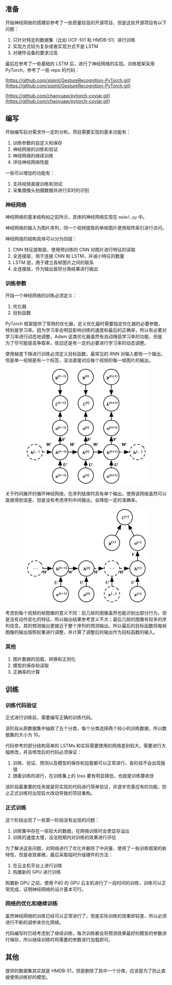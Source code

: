 ## 准备

开始神经网络的搭建前参考了一些质量较高的开源项目，但是这些开源项目有以下问题：

1. 只针对特定的数据集（比如 UCF-101 和 HMDB-51）进行训练
2. 实现方式较为复杂或者实现方式不是 LSTM
3. 对硬件设备的要求过高

最后在参考了一些基础的 LSTM 后，进行了神经网络的实现。训练框架采用 PyTorch，参考了一些 repo 的代码：

[https://github.com/siqinli/GestureRecognition-PyTorch.git](https://github.com/siqinli/GestureRecognition-PyTorch.git)

[https://github.com/chaoyuaw/pytorch-coviar.git](https://github.com/chaoyuaw/pytorch-coviar.git)

## 编写

开始编写前对需求作一定的分析。项目需要实现的基本功能有：

1. 训练参数的自定义和保存
2. 神经网络的训练和验证
3. 神经网络的继续训练
4. 评估神经网络性能

一些可以增加的功能有：

1. 支持视频直接训练和测试
2. 采集摄像头拍摄数据并进行实时的识别

### 神经网络

神经网络的基本结构如之前所示，具体的神经网络实现在 `model.py` 中。

神经网络的输入为图片序列，同一个视频提取的单帧图片使用矩阵索引进行访问。

神经网络的结构具体可以分为四层：

1. CNN 特征提取层，使用预训练的 CNN 对图片进行特征的读取
2. 全连接层，用于连接 CNN 和 LSTM，并减小特征的数量
3. LSTM 层，用于建立各帧图片之间的联系
4. 全连接层，作为输出层将分类结果进行输出

### 训练参数

开始一个神经网络的训练必须定义：

1. 优化器
2. 目标函数

PyTorch 框架提供了常用的优化器，定义优化器时需要指定优化器的必要参数，特别是学习率。因为学习率会明显影响训练的速度和最后的正确率，所以有必要对学习率进行动态地调整。Adam 这类优化器虽然有自动降低学习率的功能，但是为了尽可能提高争取率，依旧还是有一定的必要进行学习率的动态调整。

使用梯度下降进行训练必须定义目标函数，最常见的 RNN 对输入都有一个输出，但是单一视频是有一个标签，没法直接对应每个视频的每一帧图片的输出。

<div align="center">
  <img src="/imgs/rnn1.png">
</div>

关于时间展开的循环神经网络，在序列结束时具有单个输出。使用该网络虽然可以直接得到误差，但是没有考虑序列中间输出，会降低一定的准确率。

<div align="center">
  <img src="/imgs/rnn2.png">
</div>

考虑到每个视频的帧图像的意义不同：前几帧的图像虽然也能识别出部分行为，但是没有动作变化的特征，所以输出结果参考意义不大；最后几帧的图像有较多的序列信息，其的预测输出更接近于整个序列的预测输出。所以最后的目标函数将每帧图像的输出按照权重进行调整，并计算了调整后的输出作为目标函数的输入。

### 其他

1. 图片数据的加载、转换和正则化
2. 模型的保存和读取
3. 正确率的计算

## 训练

### 训练代码验证

正式进行训练前，需要编写正确的训练代码。

该阶段从原数据集中抽取了五个分类，每个分类选择两个较小的训练数据，所以数据集的大小为 10。

代码参考的部分结构简单的 LSTMs 和实际需要使用的网络差别较大，需要进行大幅修改，并且修改后的代码必须保证：

1. 训练、验证、预测以及模型的保存和加载都可以正常进行，各阶段不会出现报错
2. 随着训练的进行，在训练集上的 loss 要有明显降低，也就是训练要收敛

该阶段最重要的任务就是将实现的代码进行简单验证，并逐步完善应有的功能，防止正式训练时出现较大改动导致的项目重构。

### 正式训练

这个阶段出现了一些第一阶段没有出现的问题：

1. 训练集中存在一些较大的数据，在网络训练时会使显存溢出
2. 训练的速度太慢，没法短期内对训练的效果进行评估

为了解决这些问题，对网络进行了优化并删除了中间量，使用了一些训练框架的新特性，但是收效甚微，最后采取临时升级硬件的方法：

1. 在云主机平台上进行训练
2. 购置新的 GPU 进行训练

购置新 GPU 之前，使用 P40 的 GPU 云主机进行了一段时间的训练，训练可以正常完成，证明神经网络的设计基本可行。

### 网络的优化和继续训练

虽然神经网络的训练已经可以正常进行了，但是实际训练的效果却较差，所以必须进行不断的调参来优化网络。

代码编写时已经考虑到了继续训练，每次训练都会将预测效果最好的模型的参数进行保存，所以继续训练时将需要的参数进行加载即可。

## 其他

提供的数据集其实就是 HMDB-51，但是删除了其中一个分类，应该是为了防止直接使用训练好的模型。
